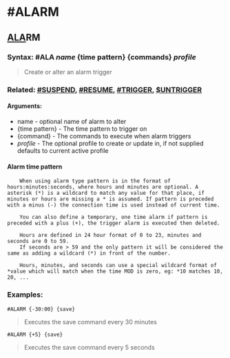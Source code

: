 # #ALARM

## <u>ALA</u>RM

### **Syntax:** #ALA *name* {time pattern} {commands} *profile*
> Create or alter an alarm trigger

### **Related:** [#SUSPEND](SUSPEND.md), [#RESUME](RESUME.md), [#TRIGGER](TRIGGER.md), [$UNTRIGGER](UNTRIGGER.md)

#### **Arguments:**
- name - optional name of alarm to alter
- {time pattern} - The time pattern to trigger on
- {command} - The commands to execute when alarm triggers
- *profile* - The optional profile to create or update in, if not supplied defaults to current active profile

#### **Alarm time pattern**
```
    When using alarm type pattern is in the format of hours:minutes:seconds, where hours and minutes are optional. A asterisk (*) is a wildcard to match any value for that place, if minutes or hours are missing a * is assumed. If pattern is preceded with a minus (-) the connection time is used instead of current time.

    You can also define a temporary, one time alarm if pattern is preceded with a plus (+), the trigger alarm is executed then deleted.

    Hours are defined in 24 hour format of 0 to 23, minutes and seconds are 0 to 59.
    If seconds are > 59 and the only pattern it will be considered the same as adding a wildcard (*) in front of the number.

    Hours, minutes, and seconds can use a special wildcard format of *value which will match when the time MOD is zero, eg: *10 matches 10, 20, ...
```
### **Examples:**
`#ALARM {-30:00} {save}`
> Executes the save command every 30 minutes 

`#ALARM {+5} {save}`
> Executes the save command every 5 seconds
